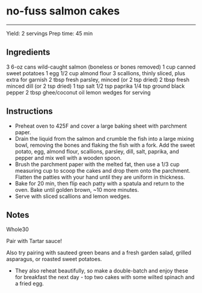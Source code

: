 # no-fuss salmon cakes
---
Yield: 2 servings
Prep time: 45 min

## Ingredients
3 6-oz cans wild-caught salmon (boneless or bones removed)
1 cup canned sweet potatoes
1 egg 
1/2 cup almond flour
3 scallions, thinly sliced, plus extra for garnish
2 tbsp fresh parsley, minced (or 2 tsp dried)
2 tbsp fresh minced dill (or 2 tsp dried)
1 tsp salt
1/2 tsp paprika
1/4 tsp ground black pepper
2 tbsp ghee/coconut oil
lemon wedges for serving


## Instructions
- Preheat oven to 425F and cover a large baking sheet with parchment paper.
- Drain the liquid from the salmon and crumble the fish into a large mixing bowl, removing the bones and flaking the fish with a fork. Add the sweet potato, egg, almond flour, scallions, parsley, dill, salt, paprika, and pepper and mix well with a wooden spoon.
- Brush the parchment paper with the melted fat, then use a 1/3 cup measuring cup to scoop the cakes and drop them onto the parchment. Flatten the patties with your hand until they are uniform in thickness.
- Bake for 20 min, then flip each patty with a spatula and return to the oven. Bake until golden brown, ~10 more minutes.
- Serve with sliced scallions and lemon wedges.

## Notes

Whole30

Pair with Tartar sauce!

Also try pairing with sauteed green beans and a fresh garden salad, grilled asparagus, or roasted sweet potatoes.

- They also reheat beautifully, so make a double-batch and enjoy these for breakfast the next day - top two cakes with some wilted spinach and a fried egg.